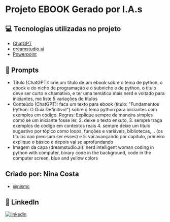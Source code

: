 
# Projeto EBOOK Gerado por I.A.s






## 💻 Tecnologias utilizadas no projeto

 - [ChatGPT](https://chat.openai.com)
 - [dreamstudio.ai](https://beta.dreamstudio.ai/generate)
 - [Powerpoint](https://www.microsoft.com/pt-br/microsoft-365/powerpoint)


## 🧠 Prompts 

- Título (ChatGPT): crie um titulo de um ebook sobre o tema de python, o ebook e do nicho de programação e o subnicho e de python, o titulo deve ser curto e chamativo, e ter uma temática mais nerd e voltado para iniciantes, me liste 5 variações de titulos
- Conteúdo (ChatGPT): faca um texto para ebook (titulo: "Fundamentos Python: O Guia Definitivo!") sobre o tema python para iniciantes com exemplos em código. Regras: Explique sempre de maneira simples como se um iniciante fosse ler, 2. deixe o texto enxuto, 3. sempre traga exemplos de código em contextos reais 4. sempre deixe um titulo sugestivo por tópico como loops, funções e variáveis, bibliotecas,... (os títulos nao precisam ser esses) e 5. vai avançando por capitulo, primeiro explique o básico e depois vai se aprofundando
- Imagem da capa (dreamstudio.ai): nerd intelligent woman coding in python with computer, binary code in the background, code in the computer screen, blue and yellow colors


## Criado por: Nina Costa

- [@nismc](https://www.github.com/nismc)


## 🔗 LinkedIn
[![linkedin](https://img.shields.io/badge/linkedin-0A66C2?style=for-the-badge&logo=linkedin&logoColor=white)](https://www.linkedin.com/in/ninacosta1//)


